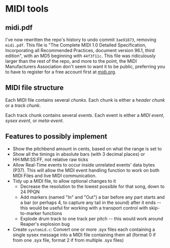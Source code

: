 # MIDI tools

## midi.pdf

I've now rewritten the repo's history to undo commit ```3ae91873```, removing ```midi.pdf```.  This file is "The Complete MIDI 1.0 Detailed Specification, Incorporating all Recommended Practices, document version 96.1, third edition", with an MD5 beginning with ```44f3f11c```.  This file was ridiculously larger than the rest of the repo, and more to the point, the MIDI Manufacturers Association don't seem to want it to be public, preferring you to have to register for a free account first at [midi.org](https://www.midi.org).

## MIDI file structure

Each MIDI file contains several *chunks*.  Each chunk is either a *header chunk* or a *track chunk*.

Each track chunk contains several *events*.  Each event is either a *MIDI event*, *sysex event*, or *meta-event*.

## Features to possibly implement

* Show the pitchbend amount in cents, based on what the range is set to
* Show all the timings in absolute bars (with 3 decimal places) or HH:MM:SS:FF, not relative raw ticks
* Allow Real-Time events to occur inside unrelated events' data bytes (P37).  This will allow the MIDI event handling function to work on both MIDI Files and live MIDI communication.
* Tidy up a MIDI file, to allow optional changes to it
	* Decrease the resolution to the lowest possible for that song, down to 24 PPQN
	* Add markers (named "In" and "Out") a bar before any part starts and a bar (or perhaps 4, to capture any tail in the sound) after it ends -- this would be useful for working with a transport control with skip-to-marker functions
	* Explode drum track to one track per pitch -- this would work around Reaper's explosion bug
* Create ```syxtomid.c```: Convert one or more .syx files each containing a single sysex message into a MIDI file containing them all (format 0 if from one .syx file, format 2 if from multiple .syx files)